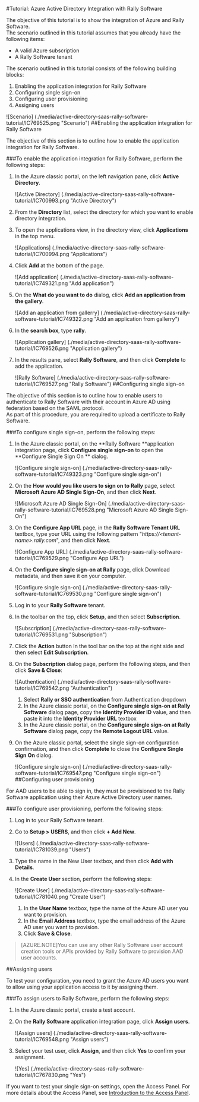 <properties 
    pageTitle="Tutorial: Azure Active Directory Integration with Rally Software | Microsoft Azure" 
    description="Learn how to use Rally Software with Azure Active Directory to enable single sign-on, automated provisioning, and more!" 
    services="active-directory" 
    authors="jeevansd"  
    documentationCenter="na" 
    manager="femila"/>
<tags 
    ms.service="active-directory" 
    ms.devlang="na" 
    ms.topic="article" 
    ms.tgt_pltfrm="na" 
    ms.workload="identity" 
    ms.date="09/26/2016" 
    ms.author="jeedes" />

#<a name="tutorial-azure-active-directory-integration-with-rally-software"></a>Tutorial: Azure Active Directory Integration with Rally Software
  
The objective of this tutorial is to show the integration of Azure and Rally Software.  
The scenario outlined in this tutorial assumes that you already have the following items:

-   A valid Azure subscription
-   A Rally Software tenant
  
The scenario outlined in this tutorial consists of the following building blocks:

1.  Enabling the application integration for Rally Software
2.  Configuring single sign-on
3.  Configuring user provisioning
4.  Assigning users

![Scenario] (./media/active-directory-saas-rally-software-tutorial/IC769525.png "Scenario")
##<a name="enabling-the-application-integration-for-rally-software"></a>Enabling the application integration for Rally Software
  
The objective of this section is to outline how to enable the application integration for Rally Software.

###<a name="to-enable-the-application-integration-for-rally-software-perform-the-following-steps"></a>To enable the application integration for Rally Software, perform the following steps:

1.  In the Azure classic portal, on the left navigation pane, click **Active Directory**.

    ![Active Directory] (./media/active-directory-saas-rally-software-tutorial/IC700993.png "Active Directory")

2.  From the **Directory** list, select the directory for which you want to enable directory integration.

3.  To open the applications view, in the directory view, click **Applications** in the top menu.

    ![Applications] (./media/active-directory-saas-rally-software-tutorial/IC700994.png "Applications")

4.  Click **Add** at the bottom of the page.

    ![Add application] (./media/active-directory-saas-rally-software-tutorial/IC749321.png "Add application")

5.  On the **What do you want to do** dialog, click **Add an application from the gallery**.

    ![Add an application from gallerry] (./media/active-directory-saas-rally-software-tutorial/IC749322.png "Add an application from gallerry")

6.  In the **search box**, type **rally**.

    ![Application gallery] (./media/active-directory-saas-rally-software-tutorial/IC769526.png "Application gallery")

7.  In the results pane, select **Rally Software**, and then click **Complete** to add the application.

    ![Rally Software] (./media/active-directory-saas-rally-software-tutorial/IC769527.png "Rally Software")
##<a name="configuring-single-sign-on"></a>Configuring single sign-on
  
The objective of this section is to outline how to enable users to authenticate to Rally Software with their account in Azure AD using federation based on the SAML protocol.  
As part of this procedure, you are required to upload a certificate to Rally Software.

###<a name="to-configure-single-sign-on-perform-the-following-steps"></a>To configure single sign-on, perform the following steps:

1.  In the Azure classic portal, on the **Rally Software **application integration page, click **Configure single sign-on** to open the **Configure Single Sign On ** dialog.

    ![Configure single sign-on] (./media/active-directory-saas-rally-software-tutorial/IC749323.png "Configure single sign-on")

2.  On the **How would you like users to sign on to Rally** page, select **Microsoft Azure AD Single Sign-On**, and then click **Next**.

    ![Microsoft Azure AD Single Sign-On] (./media/active-directory-saas-rally-software-tutorial/IC769528.png "Microsoft Azure AD Single Sign-On")

3.  On the **Configure App URL** page, in the **Rally Software Tenant URL** textbox, type your URL using the following pattern "*https://\<tenant-name\>.rally.com*", and then click **Next**.

    ![Configure App URL] (./media/active-directory-saas-rally-software-tutorial/IC769529.png "Configure App URL")

4.  On the **Configure single sign-on at Rally** page, click Download metadata, and then save it on your computer.

    ![Configure single sign-on] (./media/active-directory-saas-rally-software-tutorial/IC769530.png "Configure single sign-on")

5.  Log in to your **Rally Software** tenant.

6.  In the toolbar on the top, click **Setup**, and then select **Subscription**.

    ![Subscription] (./media/active-directory-saas-rally-software-tutorial/IC769531.png "Subscription")

7.  Click the **Action** button In the tool bar on the top at the right side and then select **Edit Subscription**.

8.  On the **Subscription** dialog page, perform the following steps, and then click **Save & Close**:

    ![Authentication] (./media/active-directory-saas-rally-software-tutorial/IC769542.png "Authentication")

    1.  Select **Rally or SSO authentication** from Authentication dropdown
    2.  In the Azure classic portal, on the **Configure single sign-on at Rally Software** dialog page, copy the **Identity Provider ID** value, and then paste it into the **Identity Provider URL** textbox
    3.  In the Azure classic portal, on the **Configure single sign-on at Rally Software** dialog page, copy the **Remote Logout URL** value.

9.  On the Azure classic portal, select the single sign-on configuration confirmation, and then click **Complete** to close the **Configure Single Sign On** dialog.

    ![Configure single sign-on] (./media/active-directory-saas-rally-software-tutorial/IC769547.png "Configure single sign-on")
##<a name="configuring-user-provisioning"></a>Configuring user provisioning
  
For AAD users to be able to sign in, they must be provisioned to the Rally Software application using their Azure Active Directory user names.

###<a name="to-configure-user-provisioning-perform-the-following-steps"></a>To configure user provisioning, perform the following steps:

1.  Log in to your Rally Software tenant.

2.  Go to **Setup \> USERS**, and then click **+ Add New**.

    ![Users] (./media/active-directory-saas-rally-software-tutorial/IC781039.png "Users")

3.  Type the name in the New User textbox, and then click **Add with Details**.

4.  In the **Create User** section, perform the following steps:

    ![Create User] (./media/active-directory-saas-rally-software-tutorial/IC781040.png "Create User")

    1.  In the **User Name** textbox, type the name of the Azure AD user you want to provision.
    2.  In the **Email Address** textbox, type the email address of the Azure AD user you want to provision.
    3.  Click **Save & Close**.

>[AZURE.NOTE]You can use any other Rally Software user account creation tools or APIs provided by Rally Software to provision AAD user accounts.

##<a name="assigning-users"></a>Assigning users
  
To test your configuration, you need to grant the Azure AD users you want to allow using your application access to it by assigning them.

###<a name="to-assign-users-to-rally-software-perform-the-following-steps"></a>To assign users to Rally Software, perform the following steps:

1.  In the Azure classic portal, create a test account.

2.  On the **Rally Software** application integration page, click **Assign users**.

    ![Assign users] (./media/active-directory-saas-rally-software-tutorial/IC769548.png "Assign users")

3.  Select your test user, click **Assign**, and then click **Yes** to confirm your assignment.

    ![Yes] (./media/active-directory-saas-rally-software-tutorial/IC767830.png "Yes")
  
If you want to test your single sign-on settings, open the Access Panel. For more details about the Access Panel, see [Introduction to the Access Panel](active-directory-saas-access-panel-introduction.md).




